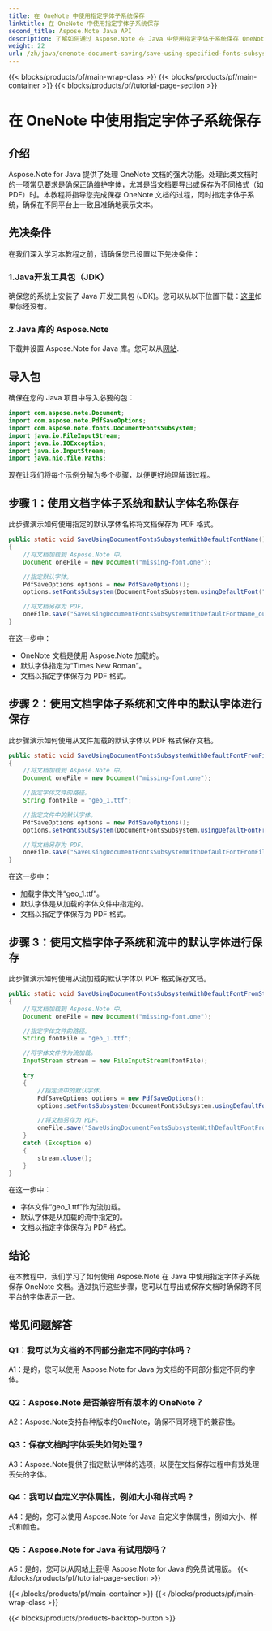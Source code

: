 ```yaml
---
title: 在 OneNote 中使用指定字体子系统保存
linktitle: 在 OneNote 中使用指定字体子系统保存
second_title: Aspose.Note Java API
description: 了解如何通过 Aspose.Note 在 Java 中使用指定字体子系统保存 OneNote 文档。轻松确保跨平台的字体表示一致。
weight: 22
url: /zh/java/onenote-document-saving/save-using-specified-fonts-subsystem/
---
```


{{< blocks/products/pf/main-wrap-class >}}
{{< blocks/products/pf/main-container >}}
{{< blocks/products/pf/tutorial-page-section >}}

# 在 OneNote 中使用指定字体子系统保存

## 介绍

Aspose.Note for Java 提供了处理 OneNote 文档的强大功能。处理此类文档时的一项常见要求是确保正确维护字体，尤其是当文档要导出或保存为不同格式（如 PDF）时。本教程将指导您完成保存 OneNote 文档的过程，同时指定字体子系统，确保在不同平台上一致且准确地表示文本。

## 先决条件

在我们深入学习本教程之前，请确保您已设置以下先决条件：

### 1.Java开发工具包（JDK）

确保您的系统上安装了 Java 开发工具包 (JDK)。您可以从以下位置下载：[这里](https://www.oracle.com/java/technologies/javase-jdk15-downloads.html)如果你还没有。

### 2.Java 库的 Aspose.Note

下载并设置 Aspose.Note for Java 库。您可以从[网站](https://releases.aspose.com/note/java/).

## 导入包

确保在您的 Java 项目中导入必要的包：

```java
import com.aspose.note.Document;
import com.aspose.note.PdfSaveOptions;
import com.aspose.note.fonts.DocumentFontsSubsystem;
import java.io.FileInputStream;
import java.io.IOException;
import java.io.InputStream;
import java.nio.file.Paths;
```

现在让我们将每个示例分解为多个步骤，以便更好地理解该过程。

## 步骤 1：使用文档字体子系统和默认字体名称保存

此步骤演示如何使用指定的默认字体名称将文档保存为 PDF 格式。

```java
public static void SaveUsingDocumentFontsSubsystemWithDefaultFontName() throws IOException
{
    //将文档加载到 Aspose.Note 中。
    Document oneFile = new Document("missing-font.one");

    //指定默认字体。
    PdfSaveOptions options = new PdfSaveOptions();
    options.setFontsSubsystem(DocumentFontsSubsystem.usingDefaultFont("Times New Roman"));

    //将文档另存为 PDF。
    oneFile.save("SaveUsingDocumentFontsSubsystemWithDefaultFontName_out.pdf", options);
}
```

在这一步中：
- OneNote 文档是使用 Aspose.Note 加载的。
- 默认字体指定为“Times New Roman”。
- 文档以指定字体保存为 PDF 格式。

## 步骤 2：使用文档字体子系统和文件中的默认字体进行保存

此步骤演示如何使用从文件加载的默认字体以 PDF 格式保存文档。

```java
public static void SaveUsingDocumentFontsSubsystemWithDefaultFontFromFile() throws IOException
{
    //将文档加载到 Aspose.Note 中。
    Document oneFile = new Document("missing-font.one");

    //指定字体文件的路径。
    String fontFile = "geo_1.ttf";

    //指定文件中的默认字体。
    PdfSaveOptions options = new PdfSaveOptions();
    options.setFontsSubsystem(DocumentFontsSubsystem.usingDefaultFontFromFile(fontFile));

    //将文档另存为 PDF。
    oneFile.save("SaveUsingDocumentFontsSubsystemWithDefaultFontFromFile_out.pdf", options);
}
```

在这一步中：
- 加载字体文件“geo_1.ttf”。
- 默认字体是从加载的字体文件中指定的。
- 文档以指定字体保存为 PDF 格式。

## 步骤 3：使用文档字体子系统和流中的默认字体进行保存

此步骤演示如何使用从流加载的默认字体以 PDF 格式保存文档。

```java
public static void SaveUsingDocumentFontsSubsystemWithDefaultFontFromStream() throws IOException
{
    //将文档加载到 Aspose.Note 中。
    Document oneFile = new Document("missing-font.one");

    //指定字体文件的路径。
    String fontFile = "geo_1.ttf";

    //将字体文件作为流加载。
    InputStream stream = new FileInputStream(fontFile);

    try
    {
        //指定流中的默认字体。
        PdfSaveOptions options = new PdfSaveOptions();
        options.setFontsSubsystem(DocumentFontsSubsystem.usingDefaultFontFromStream(stream));

        //将文档另存为 PDF。
        oneFile.save("SaveUsingDocumentFontsSubsystemWithDefaultFontFromStream_out.pdf", options);
    }
    catch (Exception e)
    {
        stream.close();
    }
}
```

在这一步中：
- 字体文件“geo_1.ttf”作为流加载。
- 默认字体是从加载的流中指定的。
- 文档以指定字体保存为 PDF 格式。

## 结论

在本教程中，我们学习了如何使用 Aspose.Note 在 Java 中使用指定字体子系统保存 OneNote 文档。通过执行这些步骤，您可以在导出或保存文档时确保跨不同平台的字体表示一致。

## 常见问题解答

### Q1：我可以为文档的不同部分指定不同的字体吗？

A1：是的，您可以使用 Aspose.Note for Java 为文档的不同部分指定不同的字体。

### Q2：Aspose.Note 是否兼容所有版本的 OneNote？

A2：Aspose.Note支持各种版本的OneNote，确保不同环境下的兼容性。

### Q3：保存文档时字体丢失如何处理？

A3：Aspose.Note提供了指定默认字体的选项，以便在文档保存过程中有效处理丢失的字体。

### Q4：我可以自定义字体属性，例如大小和样式吗？

A4：是的，您可以使用 Aspose.Note for Java 自定义字体属性，例如大小、样式和颜色。

### Q5：Aspose.Note for Java 有试用版吗？

A5：是的，您可以从网站上获得 Aspose.Note for Java 的免费试用版。
{{< /blocks/products/pf/tutorial-page-section >}}

{{< /blocks/products/pf/main-container >}}
{{< /blocks/products/pf/main-wrap-class >}}

{{< blocks/products/products-backtop-button >}}
